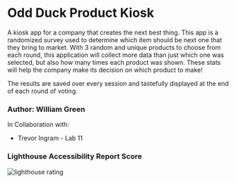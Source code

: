 # Odd Duck Product Kiosk

A kiosk app for a company that creates the next best thing. This app is a randomized survey used to determine which item should be next one that they bring to market. With 3 random and unique products to choose from each round, this application will collect more data than just which one was selected, but also how many times each product was shown. These stats will help the company make its decision on which product to make!

The results are saved over every session and tastefully displayed at the end of each round of voting.

### Author: William Green

In Collaboration with:

* Trevor Ingram - Lab 11

### Lighthouse Accessibility Report Score
![lighthouse rating](img/lighthouse/Screenshot%202023-12-04%20at%2010.05.38 PM.png)